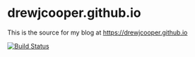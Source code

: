 # drewjcooper.github.io

This is the source for my blog at https://drewjcooper.github.io

[![Build Status](https://dev.azure.com/drewcooper/drewjcooper.github.io/_apis/build/status/drewjcooper.drewjcooper.github.io?branchName=master&label=Build)](https://dev.azure.com/drewcooper/drewjcooper.github.io/_build/latest?definitionId=2&branchName=master)
